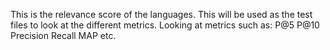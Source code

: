 This is the relevance score of the languages.
This will be used as the test files to look at the different metrics.
Looking at metrics such as:
P@5
P@10
Precision
Recall
MAP
etc.
